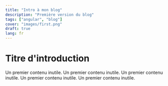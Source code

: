 ```yaml
---
title: "Intro à mon blog"
description: "Première version du blog"
tags: ["angular", "blog"]
cover: "images/first.png"
draft: true
lang: fr
---
```


# Titre d'introduction

Un premier contenu inutile.
Un premier contenu inutile.
Un premier contenu inutile.
Un premier contenu inutile.
Un premier contenu inutile.
